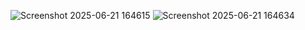 ![Screenshot 2025-06-21 164615](https://github.com/user-attachments/assets/27405a57-f0ee-4c24-b9eb-d61d4b738c0a)
![Screenshot 2025-06-21 164634](https://github.com/user-attachments/assets/347757b4-fa1d-4464-a863-6c4bfe777bc3)
